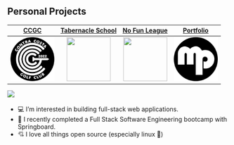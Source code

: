 

## Personal Projects

[CCGC](https://ccgc.surge.sh/) | [Tabernacle School](https://tabernacle.school)| [No Fun League](https://no-fun-league.up.railway.app/) | [Portfolio](https://matt-pereira.surge.sh/)
:-------------------------:|:-------------------------:|:-----------------------------------------------------:|:---------------:|
[<img src="https://raw.githubusercontent.com/MattPereira/ccgc-frontend/main/src/assets/ccgc_logo.png" width="100" height="100"/>](https://ccgc.surge.sh/) | [<img src="https://raw.githubusercontent.com/MattPereira/tabernacle-school/main/src/assets/svgs/ts_circle_logo.svg" width="100" height="100"/>](https://tabernacle.school) |[<img src="https://raw.githubusercontent.com/MattPereira/no_fun_league/main/static/no_fun_league.png" width="100" height="100"/>](https://no-fun-league.up.railway.app/) | [<img src="https://raw.githubusercontent.com/MattPereira/personal-portfolio/main/src/assets/svg/logos/mp_circle.svg" width="100" height="100"/>](https://matt-pereira.surge.sh/)

<!-- ## 🔧 Technologies & Tools
![](https://img.shields.io/badge/JavaScript-F7DF1E?style=for-the-badge&logo=javascript&logoColor=black)
![](https://img.shields.io/badge/Express.js-404D59?style=for-the-badge)
![](https://img.shields.io/badge/React-20232A?style=for-the-badge&logo=react&logoColor=61DAFB)
<br>
![](https://img.shields.io/badge/Python-3776AB?style=for-the-badge&logo=python&logoColor=white)
![](https://img.shields.io/badge/Flask-000000?style=for-the-badge&logo=flask&logoColor=white)
![](https://img.shields.io/badge/PostgreSQL-316192?style=for-the-badge&logo=postgresql&logoColor=white)
<br>
![](https://img.shields.io/badge/GIT-E44C30?style=for-the-badge&logo=git&logoColor=white)
![](https://img.shields.io/badge/GNU%20Bash-4EAA25?style=for-the-badge&logo=GNU%20Bash&logoColor=white)
![](https://img.shields.io/badge/CSS-239120?&style=for-the-badge&logo=css3&logoColor=white)
![](https://img.shields.io/badge/HTML-239120?style=for-the-badge&logo=html5&logoColor=white)
 -->
 
<img src="https://github-readme-stats.vercel.app/api?username=mattpereira&show_icons=true"/>

- 💻 I’m interested in building full-stack web applications.
- 🌱 I recently completed a Full Stack Software Engineering bootcamp with Springboard. 
- 💘 I love all things open source (especially linux 🐧)
